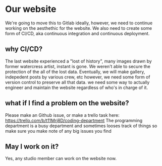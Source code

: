 # Our website
We're going to move this to Gitlab ideally, however, we need to continue working on the aesthethic for the website.
We also need to create some form of CI/CD, aka continuous integration and continuous deployment. 

## why CI/CD?

The last website experienced a "lost of history", many images drawn by former watercress artist, instant is gone. 
We weren't able to secure the protection of the all of the lost data. 
Eventually, we will make gallery, indepedent posts by various crew, etc however, we need some form of version control to preserve all that data.
we need some way to actually engineer and maintain the website regardless of who's in charge of it.


## what if I find a problem on the website?

Please make an Github issue, or make a trello task here: https://trello.com/b/t11Mrj8D/coding-department
The programming department is a busy department and sometimes looses track of things so make sure you make note of any big issues you find

## May I work on it?

Yes, any studio member can work on the website now.
